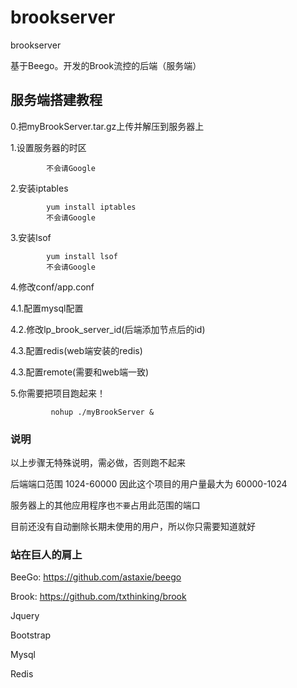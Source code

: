 # brookserver
brookserver

基于Beego。开发的Brook流控的后端（服务端）


## 服务端搭建教程

0.把myBrookServer.tar.gz上传并解压到服务器上

1.设置服务器的时区

```linux
		不会请Google
```

2.安装iptables
```linux
		yum install iptables
		不会请Google
```

3.安装lsof
```linux
		yum install lsof
		不会请Google
```

4.修改conf/app.conf

4.1.配置mysql配置

4.2.修改lp_brook_server_id(后端添加节点后的id)

4.3.配置redis(web端安装的redis)

4.3.配置remote(需要和web端一致)


5.你需要把项目跑起来！

```linux
		 nohup ./myBrookServer &
```

### 说明
以上步骤无特殊说明，需必做，否则跑不起来

后端端口范围 1024-60000 因此这个项目的用户量最大为 60000-1024

服务器上的其他应用程序也`不要`占用此范围的端口

目前还没有自动删除长期未使用的用户，所以你只需要知道就好

### 站在巨人的肩上

BeeGo: https://github.com/astaxie/beego

Brook: https://github.com/txthinking/brook

Jquery

Bootstrap

Mysql

Redis


